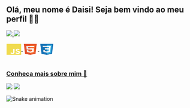 ## Olá, meu nome é Daisi! Seja bem vindo ao meu perfil 🤸‍♀️

 <div>
   <a href="https://github.com/DaisiAlves">
   <img height="150em"  src="https://github-readme-stats.vercel.app/api?username=DaisiAlves&show_icons=true&theme=rose&include_all_commits=true&count_private=true"/>
   <img height="150em"  src="https://github-readme-stats.vercel.app/api/top-langs/?username=DaisiAlves&layout=compact&langs_count=6&theme=rose"/>
</div>
    
<div style="display: inline_block"><br>
  <img align="center" alt="Js" height="30" width="40" src="https://raw.githubusercontent.com/devicons/devicon/master/icons/javascript/javascript-plain.svg ">
  <img align="center" alt="HTML" height="30" width="40" src="https://raw.githubusercontent.com/devicons/devicon/master/icons/html5/html5-original.svg ">
  <img align="center" alt="CSS" height="30" width="40" src="https://raw.githubusercontent.com/devicons/devicon/master/icons/css3/css3-original.svg ">
</div>
 
<br>
 
### Conheça mais sobre mim 🌟
 
<div>
  <a href="https://instagram.com/daisi_vieira" target="_blank"><img src="https://img.shields.io/badge/-Instagram-%23E4405F?style=for-the- badge&logo=instagram&logoColor=white" target="_blank"></a>
  <a href="https://www.linkedin.com/in/ricardohdias" target="_blank"><img src="https://img.shields.io/badge/-LinkedIn-%230077B5?style= for-the-badge&logo=linkedin&logoColor=white" target="_blank"></a>
</div>

![Snake animation](https://github.com/DaisiAlves/DaiAlves/blob/output/github-contribution-grid-snake.svg)
